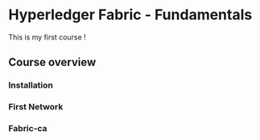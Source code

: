 # Hyperledger Fabric - Fundamentals
This is my first course !

## Course overview

### Installation

### First Network

### Fabric-ca